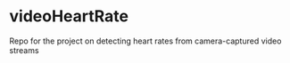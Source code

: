 videoHeartRate
================

Repo for the project on detecting heart rates from camera-captured video streams
